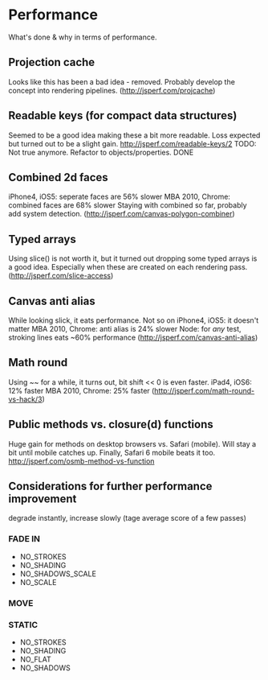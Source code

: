 # Performance

What's done & why in terms of performance.


## Projection cache

Looks like this has been a bad idea - removed.
Probably develop the concept into rendering pipelines.
(http://jsperf.com/projcache)


## Readable keys (for compact data structures)

Seemed to be a good idea making these a bit more readable.
Loss expected but turned out to be a slight gain.
http://jsperf.com/readable-keys/2
TODO: Not true anymore. Refactor to objects/properties. DONE


## Combined 2d faces

iPhone4, iOS5: seperate faces are 56% slower
MBA 2010, Chrome: combined faces are 68% slower
Staying with combined so far, probably add system detection.
(http://jsperf.com/canvas-polygon-combiner)


## Typed arrays

Using slice() is not worth it, but it turned out dropping some typed arrays is a good idea.
Especially when these are created on each rendering pass.
(http://jsperf.com/slice-access)


## Canvas anti alias

While looking slick, it eats performance.
Not so on iPhone4, iOS5: it doesn't matter
MBA 2010, Chrome: anti alias is 24% slower
Node: for *any* test, stroking lines eats ~60% performance
(http://jsperf.com/canvas-anti-alias)


## Math round

Using ~~ for a while, it turns out, bit shift << 0 is even faster.
iPad4, iOS6: 12% faster
MBA 2010, Chrome: 25% faster
(http://jsperf.com/math-round-vs-hack/3)


## Public methods vs. closure(d) functions

Huge gain for methods on desktop browsers vs. Safari (mobile).
Will stay a bit until mobile catches up.
Finally, Safari 6 mobile beats it too.
http://jsperf.com/osmb-method-vs-function


## Considerations for further performance improvement

degrade instantly, increase slowly (tage average score of a few passes)

### FADE IN
- NO_STROKES
- NO_SHADING
- NO_SHADOWS_SCALE
- NO_SCALE

### MOVE

### STATIC
- NO_STROKES
- NO_SHADING
- NO_FLAT
- NO_SHADOWS

